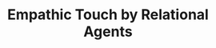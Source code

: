 ---
name: "Empathic Touch By Relational Agents"
title: "Empathic Touch by Relational Agents"
project: null
event: "IEEE Transactions on Affective Computing 1(1), 60-71"
authors:
- name: "Bickmore, T."
- name: "Fernando, R."
- name: "Ring, L."
- name: "Schulman, D."
year: 2010
resources:
- name: "TAFC10"
  src: "TAFC10.pdf"
external_url: null
draft: false
---